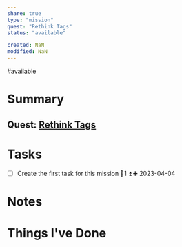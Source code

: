 ```yaml
---
share: true
type: "mission"
quest: "Rethink Tags"
status: "available"

created: NaN 
modified: NaN
---
```

#available 
# Summary
## Quest: [Rethink Tags](./Rethink%20Tags.md)
# Tasks
- [ ] Create the first task for this mission 🥄1 ⏫ ➕ 2023-04-04

# Notes

# Things I've Done